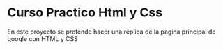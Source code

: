 # Curso Practico Html y Css
En este proyecto se pretende hacer una replica de la pagina principal de google con HTML y CSS
